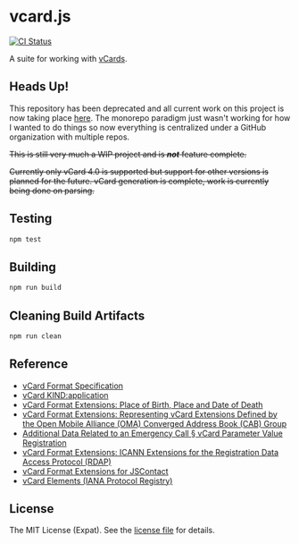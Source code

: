 vcard.js
========
[![CI Status][BUILD BADGE]][BUILD PAGE]

A suite for working with [vCards](https://en.wikipedia.org/wiki/VCard).

Heads Up!
---------
This repository has been deprecated and all current work on this project is now taking place [here](https://github.com/vcardjs). The monorepo paradigm just wasn't working for how I wanted to do things so now everything is centralized under a GitHub organization with multiple repos.

~~This is still very much a WIP project and is _**not**_ feature complete.~~

~~Currently only vCard 4.0 is supported but support for other versions is planned for the future.
vCard generation is complete, work is currently being done on parsing.~~

Testing
-------
```sh
npm test
```

Building
--------
```sh
npm run build
```

Cleaning Build Artifacts
------------------------
```sh
npm run clean
```

Reference
---------
- [vCard Format Specification](https://datatracker.ietf.org/doc/html/rfc6350)
- [vCard KIND:application](https://datatracker.ietf.org/doc/html/rfc6473)
- [vCard Format Extensions: Place of Birth, Place and Date of Death](https://datatracker.ietf.org/doc/html/rfc6474/)
- [vCard Format Extensions: Representing vCard Extensions Defined by the Open Mobile Alliance (OMA) Converged Address Book (CAB) Group](https://datatracker.ietf.org/doc/html/rfc6715/)
- [Additional Data Related to an Emergency Call § vCard Parameter Value Registration](https://datatracker.ietf.org/doc/html/rfc7852/#section-11.7)
- [vCard Format Extensions: ICANN Extensions for the Registration Data Access Protocol (RDAP)](https://datatracker.ietf.org/doc/html/rfc8605/)
- [vCard Format Extensions for JSContact](https://datatracker.ietf.org/doc/html/rfc9554/)
- [vCard Elements (IANA Protocol Registry)](http://www.iana.org/assignments/vcard-elements/vcard-elements.xhtml)

License
-------
The MIT License (Expat). See the [license file](LICENSE) for details.

[BUILD BADGE]: https://github.com/jbenner-radham/vcardjs/actions/workflows/ci.yaml/badge.svg
[BUILD PAGE]: https://github.com/jbenner-radham/vcardjs/actions/workflows/ci.yaml
